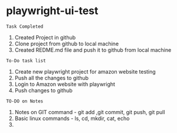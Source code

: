 # playwright-ui-test

```
Task Completed
```
1. Created Project in github
2. Clone project from github to local machine
3. Created REDME.md file and push it to github from local machine

```
To-Do task list
```
1. Create new playwright project for amazon website testing
2. Push all the changes to github
3. Login to Amazon website with playwright
4. Push changes to github
```
TO-DO on Notes
```
1. Notes on GIT command - git add ,git commit, git push, git pull
2. Basic linux commands - ls, cd, mkdir, cat, echo
3.

